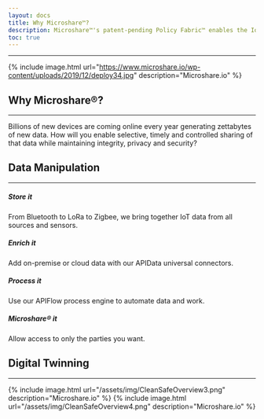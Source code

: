 ```yaml
---
layout: docs
title: Why Microshare™?
description: Microshare™'s patent-pending Policy Fabric™ enables the IoT economy.
toc: true
---
```

---------------------------------------


{% include image.html url="https://www.microshare.io/wp-content/uploads/2019/12/deploy34.jpg" description="Microshare.io" %}



## Why Microshare®?
---------------------------------------

Billions of new devices are coming online every year generating zettabytes of new data. How will you enable selective, timely and controlled sharing of that data while maintaining integrity, privacy and security?

## Data Manipulation
---------------------------------------

##### Store it
From Bluetooth to LoRa to Zigbee, we bring together IoT data from all sources and sensors.

##### Enrich it
Add on-premise or cloud data with our APIData universal connectors.

##### Process it
Use our APIFlow process engine to automate data and work.

##### Microshare® it
Allow access to only the parties you want.



## Digital Twinning
---------------------------------------

{% include image.html url="/assets/img/CleanSafeOverview3.png" description="Microshare.io" %}
{% include image.html url="/assets/img/CleanSafeOverview4.png" description="Microshare.io" %}

